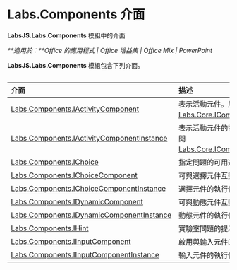 
# <a name="labs.components-interfaces"></a>Labs.Components 介面
**LabsJS.Labs.Components** 模組中的介面

 _**適用於︰**Office 的應用程式 | Office 增益集 | Office Mix | PowerPoint_

**LabsJS.Labs.Components** 模組包含下列介面。

## 


|介面|描述|
|:-----|:-----|
|[Labs.Components.IActivityComponent](../../reference/office-mix/labs.components.iactivitycomponent.md)|表示活動元件。展開 [Labs.Core.IComponent](../../reference/office-mix/labs.core.icomponent.md)。|
|[Labs.Components.IActivityComponentInstance](../../reference/office-mix/labs.components.iactivitycomponentinstance.md)|表示活動元件的特定執行個體。展開 [Labs.Core.IComponentInstance](../../reference/office-mix/labs.core.icomponentinstance.md)。|
|[Labs.Components.IChoice](../../reference/office-mix/labs.components.ichoice.md)|指定問題的可用選擇。|
|[Labs.Components.IChoiceComponent](../../reference/office-mix/labs.components.ichoicecomponent.md)|可與選擇元件互動。|
|[Labs.Components.IChoiceComponentInstance](../../reference/office-mix/labs.components.ichoicecomponentinstance.md)|選擇元件的執行個體。|
|[Labs.Components.IDynamicComponent](../../reference/office-mix/labs.components.idynamiccomponent.md)|可與動態元件互動。|
|[Labs.Components.IDynamicComponentInstance](../../reference/office-mix/labs.components.idynamiccomponentinstance.md)|動態元件的執行個體。|
|[Labs.Components.IHint](../../reference/office-mix/labs.components.ihint.md)|實驗室問題的提示。|
|[Labs.Components.IInputComponent](../../reference/office-mix/labs.components.iinputcomponent.md)|啟用與輸入元件的互動。|
|[Labs.Components.IInputComponentInstance](../../reference/office-mix/labs.components.iinputcomponentinstance.md)|輸入元件的執行個體。|
